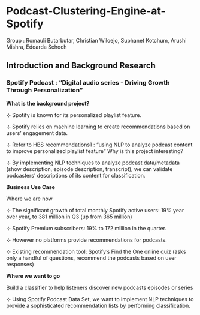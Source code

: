 # Podcast-Clustering-Engine-at-Spotify

Group : Romauli Butarbutar, Christian Wiloejo, Suphanet Kotchum, Arushi Mishra, Edoarda Schoch

## Introduction and Background Research 

### **Spotify Podcast : “Digital audio series - Driving Growth Through Personalization”** 

**What is the background project?** 

⊹ Spotify is known for its personalized playlist feature. 

⊹ Spotify relies on machine learning to create recommendations based on users’ engagement data. 

⊹ Refer to HBS recommendations1 : “using NLP to analyze podcast content to improve personalized playlist feature” Why is this project interesting? 

⊹ By implementing NLP techniques to analyze podcast data/metadata (show description, episode description, transcript), we can validate podcasters’ descriptions of its content for classification.  

**Business Use Case**

Where we are now

⊹ The significant growth of total monthly Spotify active users: 19% year over year, to 381 million in Q3 (up from 365 million)

⊹ Spotify Premium subscribers: 19% to 172 million in the quarter.

⊹ However no platforms provide recommendations for podcasts.

⊹ Existing recommendation tool: Spotify’s Find the One online quiz (asks only a handful of questions, recommend the podcasts based on user responses)

**Where we want to go**

Build a classifier to help listeners discover new podcasts episodes or series

⊹ Using Spotify Podcast Data Set, we want to implement NLP techniques to provide a sophisticated recommendation lists by performing classification.
 
